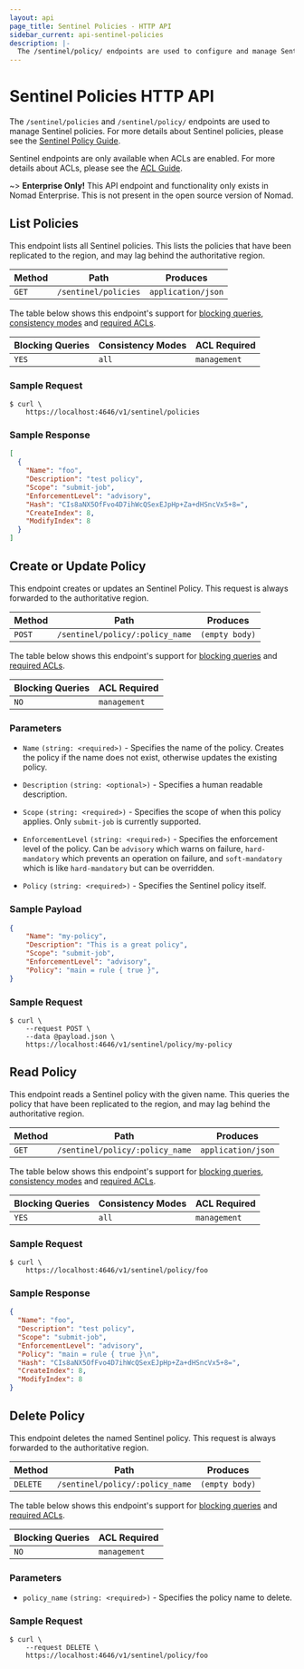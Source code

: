 ```yaml
---
layout: api
page_title: Sentinel Policies - HTTP API
sidebar_current: api-sentinel-policies
description: |-
  The /sentinel/policy/ endpoints are used to configure and manage Sentinel policies.
---
```


# Sentinel Policies HTTP API

The `/sentinel/policies` and `/sentinel/policy/` endpoints are used to manage Sentinel policies.
For more details about Sentinel policies, please see the [Sentinel Policy Guide](/guides/sentinel-policy.html).

Sentinel endpoints are only available when ACLs are enabled. For more details about ACLs, please see the [ACL Guide](/guides/acl.html).

~> **Enterprise Only!** This API endpoint and functionality only exists in
Nomad Enterprise. This is not present in the open source version of Nomad.

## List Policies

This endpoint lists all Sentinel policies. This lists the policies that have been replicated
to the region, and may lag behind the authoritative region.

| Method | Path                         | Produces                   |
| ------ | ---------------------------- | -------------------------- |
| `GET`  | `/sentinel/policies`         | `application/json`         |

The table below shows this endpoint's support for
[blocking queries](/api/index.html#blocking-queries), [consistency modes](/api/index.html#consistency-modes) and
[required ACLs](/api/index.html#acls).

| Blocking Queries | Consistency Modes | ACL Required |
| ---------------- | ----------------- | ------------ |
| `YES`            | `all`             | `management` |


### Sample Request

```text
$ curl \
    https://localhost:4646/v1/sentinel/policies
```

### Sample Response

```json
[
  {
    "Name": "foo",
    "Description": "test policy",
    "Scope": "submit-job",
    "EnforcementLevel": "advisory",
    "Hash": "CIs8aNX5OfFvo4D7ihWcQSexEJpHp+Za+dHSncVx5+8=",
    "CreateIndex": 8,
    "ModifyIndex": 8
  }
]
```

## Create or Update Policy

This endpoint creates or updates an Sentinel Policy. This request is always forwarded to the
authoritative region.

| Method | Path                         | Produces                   |
| ------ | ---------------------------- | -------------------------- |
| `POST` | `/sentinel/policy/:policy_name`   | `(empty body)`             |

The table below shows this endpoint's support for
[blocking queries](/api/index.html#blocking-queries) and
[required ACLs](/api/index.html#acls).

| Blocking Queries | ACL Required       |
| ---------------- | ------------------ |
| `NO`             | `management`       |

### Parameters

- `Name` `(string: <required>)` - Specifies the name of the policy.
  Creates the policy if the name does not exist, otherwise updates the existing policy.

- `Description` `(string: <optional>)` - Specifies a human readable description.

- `Scope` `(string: <required>)` - Specifies the scope of when this policy applies. Only `submit-job` is currently supported.

- `EnforcementLevel` `(string: <required>)` - Specifies the enforcement level of the policy. Can be `advisory` which warns on failure,
    `hard-mandatory` which prevents an operation on failure, and `soft-mandatory` which is like `hard-mandatory` but can be overridden.

- `Policy` `(string: <required>)` - Specifies the Sentinel policy itself.

### Sample Payload

```json
{
    "Name": "my-policy",
    "Description": "This is a great policy",
    "Scope": "submit-job",
    "EnforcementLevel": "advisory",
    "Policy": "main = rule { true }",
}
```

### Sample Request

```text
$ curl \
    --request POST \
    --data @payload.json \
    https://localhost:4646/v1/sentinel/policy/my-policy
```

## Read Policy

This endpoint reads a Sentinel policy with the given name. This queries the policy that have been
replicated to the region, and may lag behind the authoritative region.


| Method | Path                         | Produces                   |
| ------ | ---------------------------- | -------------------------- |
| `GET` | `/sentinel/policy/:policy_name`   | `application/json`         |

The table below shows this endpoint's support for
[blocking queries](/api/index.html#blocking-queries), [consistency modes](/api/index.html#consistency-modes) and
[required ACLs](/api/index.html#acls).

| Blocking Queries | Consistency Modes | ACL Required |
| ---------------- | ----------------- | ------------ |
| `YES`            | `all`             | `management` |

### Sample Request

```text
$ curl \
    https://localhost:4646/v1/sentinel/policy/foo
```

### Sample Response

```json
{
  "Name": "foo",
  "Description": "test policy",
  "Scope": "submit-job",
  "EnforcementLevel": "advisory",
  "Policy": "main = rule { true }\n",
  "Hash": "CIs8aNX5OfFvo4D7ihWcQSexEJpHp+Za+dHSncVx5+8=",
  "CreateIndex": 8,
  "ModifyIndex": 8
}
```

## Delete Policy

This endpoint deletes the named Sentinel policy. This request is always forwarded to the
authoritative region.

| Method   | Path                         | Produces                   |
| -------- | ---------------------------- | -------------------------- |
| `DELETE` | `/sentinel/policy/:policy_name`   | `(empty body)`             |

The table below shows this endpoint's support for
[blocking queries](/api/index.html#blocking-queries) and
[required ACLs](/api/index.html#acls).

| Blocking Queries | ACL Required  |
| ---------------- | ------------- |
| `NO`             | `management`  |

### Parameters

- `policy_name` `(string: <required>)` - Specifies the policy name to delete.

### Sample Request

```text
$ curl \
    --request DELETE \
    https://localhost:4646/v1/sentinel/policy/foo
```

